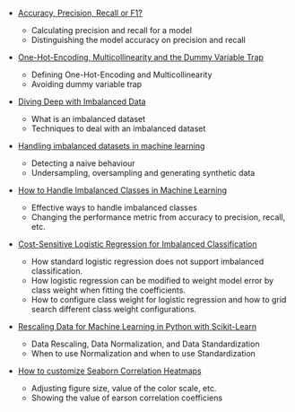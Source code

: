 * [Accuracy, Precision, Recall or F1?](https://towardsdatascience.com/accuracy-precision-recall-or-f1-331fb37c5cb9)
  * Calculating precision and recall for a model 
  * Distinguishing the model accuracy on precision and recall 
  
* [One-Hot-Encoding, Multicollinearity and the Dummy Variable Trap](https://towardsdatascience.com/one-hot-encoding-multicollinearity-and-the-dummy-variable-trap-b5840be3c41a)
  * Defining One-Hot-Encoding and Multicollinearity
  * Avoiding dummy variable trap
  
* [Diving Deep with Imbalanced Data](https://www.datacamp.com/community/tutorials/diving-deep-imbalanced-data)
  * What is an imbalanced dataset
  * Techniques to deal with an imbalanced dataset
  
* [Handling imbalanced datasets in machine learning](https://towardsdatascience.com/handling-imbalanced-datasets-in-machine-learning-7a0e84220f28)
  * Detecting a naive behaviour 
  * Undersampling, oversampling and generating synthetic data
  
* [How to Handle Imbalanced Classes in Machine Learning](https://elitedatascience.com/imbalanced-classes)
  * Effective ways to handle imbalanced classes
  * Changing the performance metric from accuracy to precision, recall, etc.

* [Cost-Sensitive Logistic Regression for Imbalanced Classification](https://machinelearningmastery.com/cost-sensitive-logistic-regression/)
  * How standard logistic regression does not support imbalanced classification.
  * How logistic regression can be modified to weight model error by class weight when fitting the coefficients.
  * How to configure class weight for logistic regression and how to grid search different class weight configurations.

* [Rescaling Data for Machine Learning in Python with Scikit-Learn](https://machinelearningmastery.com/rescaling-data-for-machine-learning-in-python-with-scikit-learn/)
  * Data Rescaling, Data Normalization, and Data Standardization
  * When to use Normalization and when to use Standardization

* [How to customize Seaborn Correlation Heatmaps](https://medium.com/@chrisshaw982/seaborn-correlation-heatmaps-customized-10246f4f7f4b)
  * Adjusting figure size, value of the color scale, etc. 
  * Showing the value of earson correlation coefficiens
  

